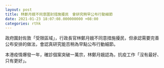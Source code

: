```yaml
---
layout: post
title: 林鄭月娥不同意圍封措施擾民　會研究稍早公布行動細節
date: 2021-01-23 18:07:08.000000000 +08:00
categories: rthk
---
```


政府圍封佐敦「受限區域」，行政長官林鄭月娥不同意措施擾民，但承認需要完善公布安排的做法，會認真研究能否稍為早點公布行動細節。

本港疫情爆發一年，確診個案突破一萬宗，林鄭月娥認為，抗疫工作「沒有最好、只有更好」。
